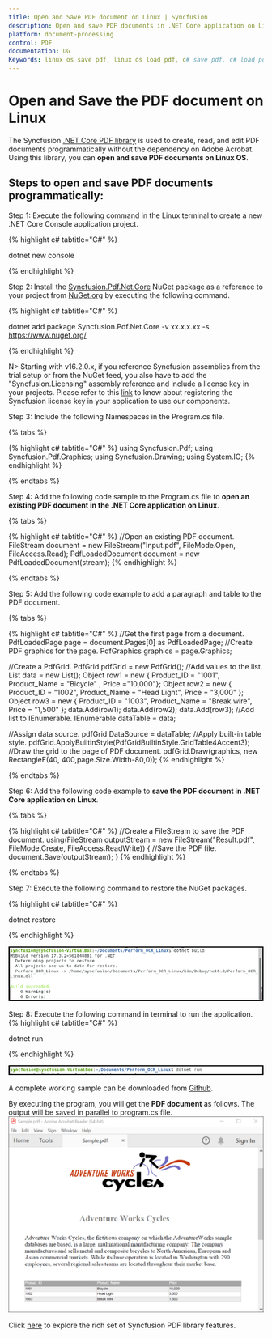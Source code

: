 ```yaml
---
title: Open and Save PDF document on Linux | Syncfusion
description: Open and save PDF documents in .NET Core application on Linux using Syncfusion .NET Core PDF library without the dependency of Adobe Acrobat.
platform: document-processing
control: PDF
documentation: UG
Keywords: linux os save pdf, linux os load pdf, c# save pdf, c# load pdf
---
```


# Open and Save the PDF document on Linux

The Syncfusion [.NET Core PDF library](https://www.syncfusion.com/document-processing/pdf-framework/net-core/pdf-library?_gl=1*hkw2o1*_ga*OTcwNzc5NDkuMTY4MTEwMjEwNA..*_ga_WC4JKKPHH0*MTY4NjIwMzM2Ny4xOTkuMS4xNjg2MjA3OTA2LjM4LjAuMA..&_ga=2.247303364.1146118023.1685935856-97077949.1681102104) is used to create, read, and edit PDF documents programmatically without the dependency on Adobe Acrobat. Using this library, you can **open and save PDF documents on Linux OS**.

## Steps to open and save PDF documents programmatically:

Step 1: Execute the following command in the Linux terminal to create a new .NET Core Console application project.

{% highlight c# tabtitle="C#" %}

dotnet new console

{% endhighlight %}

Step 2: Install the [Syncfusion.Pdf.Net.Core](https://www.nuget.org/packages/Syncfusion.Pdf.Net.Core) NuGet package as a reference to your project from [NuGet.org](https://www.nuget.org/) by executing the following command.

{% highlight c# tabtitle="C#" %}

dotnet add package Syncfusion.Pdf.Net.Core -v xx.x.x.xx -s https://www.nuget.org/

{% endhighlight %}

N> Starting with v16.2.0.x, if you reference Syncfusion assemblies from the trial setup or from the NuGet feed, you also have to add the "Syncfusion.Licensing" assembly reference and include a license key in your projects. Please refer to this [link](https://help.syncfusion.com/common/essential-studio/licensing/overview) to know about registering the Syncfusion license key in your application to use our components.

Step 3: Include the following Namespaces in the Program.cs file.

{% tabs %}

{% highlight c# tabtitle="C#" %}
using Syncfusion.Pdf;
using Syncfusion.Pdf.Graphics;
using Syncfusion.Drawing;
using System.IO;
{% endhighlight %}

{% endtabs %}

Step 4: Add the following code sample to the Program.cs file to **open an existing PDF document in the .NET Core application on Linux**.

{% tabs %}

{% highlight c# tabtitle="C#" %}
//Open an existing PDF document.
FileStream document = new FileStream("Input.pdf", FileMode.Open, FileAccess.Read);
PdfLoadedDocument document = new PdfLoadedDocument(stream);
{% endhighlight %}

{% endtabs %}

Step 5: Add the following code example to add a paragraph and table to the PDF document.

{% tabs %}

{% highlight c# tabtitle="C#" %}
//Get the first page from a document.
PdfLoadedPage page = document.Pages[0] as PdfLoadedPage;
//Create PDF graphics for the page.
PdfGraphics graphics = page.Graphics;

//Create a PdfGrid.
PdfGrid pdfGrid = new PdfGrid();
//Add values to the list.
List<object> data = new List<object>();
Object row1 = new { Product_ID = "1001", Product_Name = "Bicycle" , Price ="10,000"};
Object row2 = new { Product_ID = "1002", Product_Name = "Head Light", Price = "3,000" };
Object row3 = new { Product_ID = "1003", Product_Name = "Break wire", Price = "1,500" };
data.Add(row1);
data.Add(row2);
data.Add(row3);
//Add list to IEnumerable.
IEnumerable<object> dataTable = data;

//Assign data source.
pdfGrid.DataSource = dataTable;
//Apply built-in table style.
pdfGrid.ApplyBuiltinStyle(PdfGridBuiltinStyle.GridTable4Accent3);
//Draw the grid to the page of PDF document.
pdfGrid.Draw(graphics, new RectangleF(40, 400,page.Size.Width-80,0));
{% endhighlight %}

{% endtabs %}

Step 6: Add the following code example to **save the PDF document in .NET Core application on Linux**.

{% tabs %}

{% highlight c# tabtitle="C#" %}
//Create a FileStream to save the PDF document.
using(FileStream outputStream = new FileStream("Result.pdf", FileMode.Create, FileAccess.ReadWrite))
{
//Save the PDF file.
document.Save(outputStream);
}
{% endhighlight %}

{% endtabs %}

Step 7: Execute the following command to restore the NuGet packages.

{% highlight c# tabtitle="C#" %}

dotnet restore

{% endhighlight %}

![Linux Build](Images/Linux_Build.png)

Step 8: Execute the following command in terminal to run the application.
{% highlight c# tabtitle="C#" %}

dotnet run

{% endhighlight %}

![Linux Run](Images/Linux_Run.png)

A complete working sample can be downloaded from [Github](https://github.com/SyncfusionExamples/PDF-Examples/tree/master/Open%20and%20Save%20PDF%20document/Linux/Open_and_Save_PDF_Linux).

By executing the program, you will get the **PDF document** as follows. The output will be saved in parallel to program.cs file.
![Linux output PDF document](Images/Open_and_save_output.png)

Click [here](https://www.syncfusion.com/document-processing/pdf-framework/net-core) to explore the rich set of Syncfusion PDF library features.